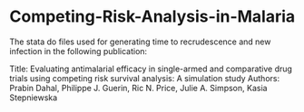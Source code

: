 # Competing-Risk-Analysis-in-Malaria
The stata do files used for generating time to recrudescence and new infection in the following publication:

Title: Evaluating antimalarial efficacy in single-armed and comparative drug trials using competing risk survival analysis: A simulation study
Authors: Prabin Dahal, Philippe J. Guerin, Ric N. Price, Julie A. Simpson, Kasia Stepniewska
